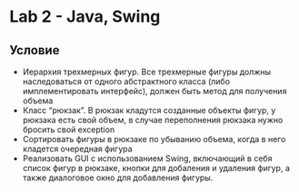 # Lab 2 - Java, Swing

## Условие
* Иерархия трехмерных фигур. Все трехмерные фигуры должны наследоваться от одного абстрактного класса (либо имплементировать интерфейс), должен быть метод для получения объема
* Класс “рюкзак”. В рюкзак кладутся созданные объекты фигур, у рюкзака есть свой объем, в случае переполнения рюкзака нужно бросить свой exception
* Сортировать фигуры в рюкзаке по убыванию объема, когда в него кладется очередная фигура
* Реализовать GUI с использованием Swing, включающий в себя список фигур в рюкзаке, кнопки для добаления и удаления фигур, а также диалоговое окно для добавления фигуры.
